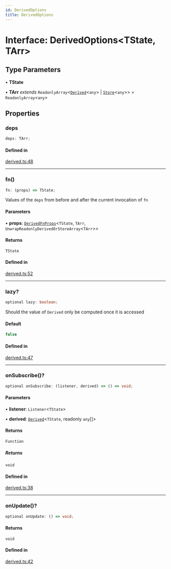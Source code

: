 ```yaml
---
id: DerivedOptions
title: DerivedOptions
---
```


# Interface: DerivedOptions\<TState, TArr\>

## Type Parameters

• **TState**

• **TArr** *extends* `ReadonlyArray`\<[`Derived`](../classes/derived.md)\<`any`\> \| [`Store`](../classes/store.md)\<`any`\>\> = `ReadonlyArray`\<`any`\>

## Properties

### deps

```ts
deps: TArr;
```

#### Defined in

[derived.ts:48](https://github.com/TanStack/store/blob/main/packages/store/src/derived.ts#L48)

***

### fn()

```ts
fn: (props) => TState;
```

Values of the `deps` from before and after the current invocation of `fn`

#### Parameters

• **props**: [`DerivedFnProps`](derivedfnprops.md)\<`TState`, `TArr`, `UnwrapReadonlyDerivedOrStoreArray`\<`TArr`\>\>

#### Returns

`TState`

#### Defined in

[derived.ts:52](https://github.com/TanStack/store/blob/main/packages/store/src/derived.ts#L52)

***

### lazy?

```ts
optional lazy: boolean;
```

Should the value of `Derived` only be computed once it is accessed

#### Default

```ts
false
```

#### Defined in

[derived.ts:47](https://github.com/TanStack/store/blob/main/packages/store/src/derived.ts#L47)

***

### onSubscribe()?

```ts
optional onSubscribe: (listener, derived) => () => void;
```

#### Parameters

• **listener**: `Listener`\<`TState`\>

• **derived**: [`Derived`](../classes/derived.md)\<`TState`, readonly `any`[]\>

#### Returns

`Function`

##### Returns

`void`

#### Defined in

[derived.ts:38](https://github.com/TanStack/store/blob/main/packages/store/src/derived.ts#L38)

***

### onUpdate()?

```ts
optional onUpdate: () => void;
```

#### Returns

`void`

#### Defined in

[derived.ts:42](https://github.com/TanStack/store/blob/main/packages/store/src/derived.ts#L42)
